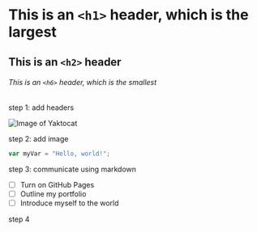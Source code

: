 # This is an `<h1>` header, which is the largest
## This is an `<h2>` header
###### This is an `<h6>` header, which is the smallest

step 1: add headers

![Image of Yaktocat](https://octodex.github.com/images/yaktocat.png)

step 2: add image

``` javascript
var myVar = "Hello, world!";
```
step 3: communicate using markdown

- [ ] Turn on GitHub Pages
- [ ] Outline my portfolio
- [ ] Introduce myself to the world

step 4
